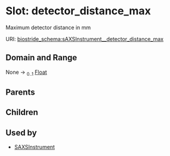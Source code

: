 
# Slot: detector_distance_max

Maximum detector distance in mm

URI: [biostride_schema:sAXSInstrument__detector_distance_max](https://w3id.org/biostride/schema/sAXSInstrument__detector_distance_max)


## Domain and Range

None &#8594;  <sub>0..1</sub> [Float](types/Float.md)

## Parents


## Children


## Used by

 * [SAXSInstrument](SAXSInstrument.md)
